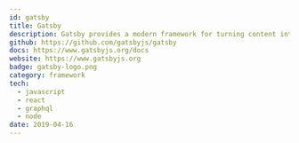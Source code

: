 ```yaml
---
id: gatsby
title: Gatsby
description: Gatsby provides a modern framework for turning content into feature-rich, visually engaging apps and websites. 
github: https://github.com/gatsbyjs/gatsby
docs: https://www.gatsbyjs.org/docs
website: https://www.gatsbyjs.org
badge: gatsby-logo.png
category: framework
tech: 
  - javascript
  - react
  - graphql
  - node
date: 2019-04-16
---
```

